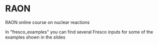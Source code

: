 # RAON
RAON online course on nuclear reactions

In "fresco_examples" you can find several Fresco inputs for some of the examples shown in the slides
 
